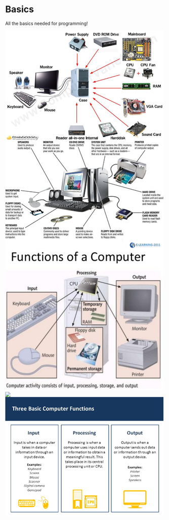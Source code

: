 # Basics
All the basics needed for programming!

<img src="Images/Computer-Parts-660x400@2x.jpg" width=500 align="middle">
<img src="Images/Computer Parts-1.jpg" width=500 align="middle">
<img src="Images/Functions-of-different-parts-of-computer-system.jpg" width=500 align="middle">
<img src="Images/slide_3" width=500 align="middle">
<img src="Images/slide_5.jpg" width=500 align="middle">
